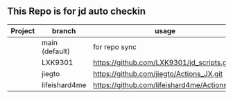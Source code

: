 ## This Repo  is for jd auto checkin


| Project | branch           |              usage           |
| ------------ | -------------------------- | ---------------                   |
|                    | main   (default)     |              for repo sync           |
|                    | LXK9301                    |             https://github.com/LXK9301/jd_scripts.git           |
|                    | jiegto                          |             https://github.com/jiegto/Actions_JX.git          |
|                    | lifeishard4me         |             https://github.com/lifeishard4me/Actions.git          |